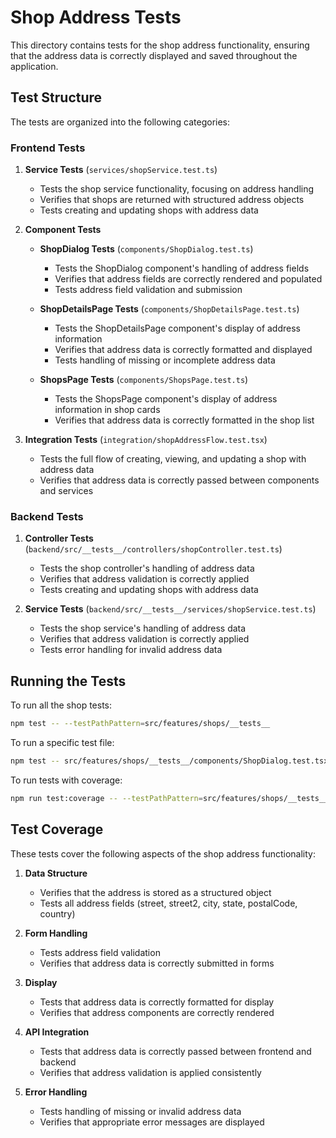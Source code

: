 # Shop Address Tests

This directory contains tests for the shop address functionality, ensuring that the address data is correctly displayed and saved throughout the application.

## Test Structure

The tests are organized into the following categories:

### Frontend Tests

1. **Service Tests** (`services/shopService.test.ts`)
   - Tests the shop service functionality, focusing on address handling
   - Verifies that shops are returned with structured address objects
   - Tests creating and updating shops with address data

2. **Component Tests**
   - **ShopDialog Tests** (`components/ShopDialog.test.ts`)
     - Tests the ShopDialog component's handling of address fields
     - Verifies that address fields are correctly rendered and populated
     - Tests address field validation and submission

   - **ShopDetailsPage Tests** (`components/ShopDetailsPage.test.ts`)
     - Tests the ShopDetailsPage component's display of address information
     - Verifies that address data is correctly formatted and displayed
     - Tests handling of missing or incomplete address data

   - **ShopsPage Tests** (`components/ShopsPage.test.ts`)
     - Tests the ShopsPage component's display of address information in shop cards
     - Verifies that address data is correctly formatted in the shop list

3. **Integration Tests** (`integration/shopAddressFlow.test.tsx`)
   - Tests the full flow of creating, viewing, and updating a shop with address data
   - Verifies that address data is correctly passed between components and services

### Backend Tests

1. **Controller Tests** (`backend/src/__tests__/controllers/shopController.test.ts`)
   - Tests the shop controller's handling of address data
   - Verifies that address validation is correctly applied
   - Tests creating and updating shops with address data

2. **Service Tests** (`backend/src/__tests__/services/shopService.test.ts`)
   - Tests the shop service's handling of address data
   - Verifies that address validation is correctly applied
   - Tests error handling for invalid address data

## Running the Tests

To run all the shop tests:

```bash
npm test -- --testPathPattern=src/features/shops/__tests__
```

To run a specific test file:

```bash
npm test -- src/features/shops/__tests__/components/ShopDialog.test.tsx
```

To run tests with coverage:

```bash
npm run test:coverage -- --testPathPattern=src/features/shops/__tests__
```

## Test Coverage

These tests cover the following aspects of the shop address functionality:

1. **Data Structure**
   - Verifies that the address is stored as a structured object
   - Tests all address fields (street, street2, city, state, postalCode, country)

2. **Form Handling**
   - Tests address field validation
   - Verifies that address data is correctly submitted in forms

3. **Display**
   - Tests that address data is correctly formatted for display
   - Verifies that address components are correctly rendered

4. **API Integration**
   - Tests that address data is correctly passed between frontend and backend
   - Verifies that address validation is applied consistently

5. **Error Handling**
   - Tests handling of missing or invalid address data
   - Verifies that appropriate error messages are displayed
